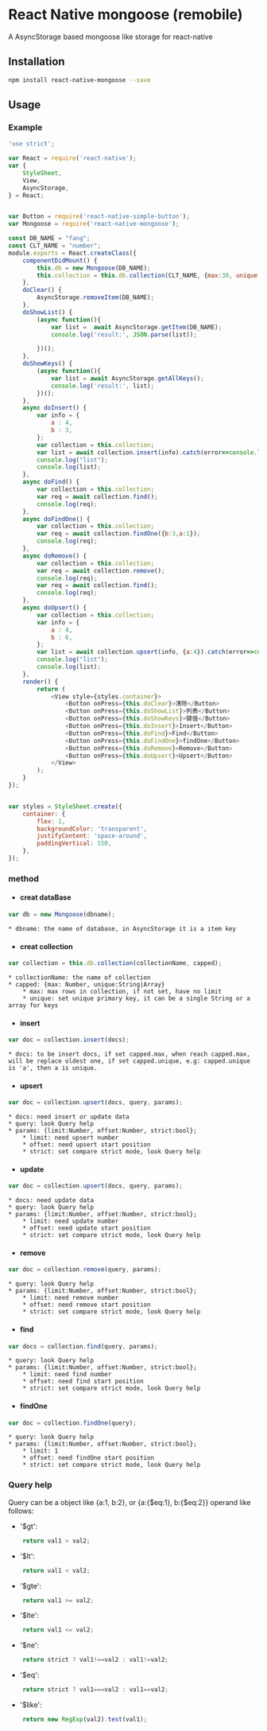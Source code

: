 # React Native mongoose (remobile)
A AsyncStorage based mongoose like storage for react-native

## Installation
```sh
npm install react-native-mongoose --save
```

## Usage

### Example
```js
'use strict';

var React = require('react-native');
var {
    StyleSheet,
    View,
    AsyncStorage,
} = React;


var Button = require('react-native-simple-button');
var Mongoose = require('react-native-mongoose');

const DB_NAME = "fang";
const CLT_NAME = "number";
module.exports = React.createClass({
    componentDidMount() {
        this.db = new Mongoose(DB_NAME);
        this.collection = this.db.collection(CLT_NAME, {max:30, unique:['a']});
    },
    doClear() {
        AsyncStorage.removeItem(DB_NAME);
    },
    doShowList() {
        (async function(){
            var list =  await AsyncStorage.getItem(DB_NAME);
            console.log('result:', JSON.parse(list));

        })();
    },
    doShowKeys() {
        (async function(){
            var list = await AsyncStorage.getAllKeys();
            console.log('result:', list);
        })();
    },
    async doInsert() {
        var info = {
            a : 4,
            b : 3,
        };
        var collection = this.collection;
        var list = await collection.insert(info).catch(error=>console.log(error));;
        console.log("list");
        console.log(list);
    },
    async doFind() {
        var collection = this.collection;
        var req = await collection.find();
        console.log(req);
    },
    async doFindOne() {
        var collection = this.collection;
        var req = await collection.findOne({b:3,a:1});
        console.log(req);
    },
    async doRemove() {
        var collection = this.collection;
        var req = await collection.remove();
        console.log(req);
        var req = await collection.find();
        console.log(req);
    },
    async doUpsert() {
        var collection = this.collection;
        var info = {
            a : 4,
            b : 6,
        };
        var list = await collection.upsert(info, {a:4}).catch(error=>console.log(error));;
        console.log("list");
        console.log(list);
    },
    render() {
        return (
            <View style={styles.container}>
                <Button onPress={this.doClear}>清除</Button>
                <Button onPress={this.doShowList}>列表</Button>
                <Button onPress={this.doShowKeys}>键值</Button>
                <Button onPress={this.doInsert}>Insert</Button>
                <Button onPress={this.doFind}>Find</Button>
                <Button onPress={this.doFindOne}>findOne</Button>
                <Button onPress={this.doRemove}>Remove</Button>
                <Button onPress={this.doUpsert}>Upsert</Button>
            </View>
        );
    }
});


var styles = StyleSheet.create({
    container: {
        flex: 1,
        backgroundColor: 'transparent',
        justifyContent: 'space-around',
        paddingVertical: 150,
    },
});
```

### method
* #### creat dataBase
```js
var db = new Mongoose(dbname);
```
    * dbname: the name of database, in AsyncStorage it is a item key


* #### creat collection
```js
var collection = this.db.collection(collectionName, capped);
```
    * collectionName: the name of collection
    * capped: {max: Number, unique:String|Array}
        * max: max rows in collection, if not set, have no limit
        * unique: set unique primary key, it can be a single String or a array for keys


* #### insert
```js
var doc = collection.insert(docs);
```
    * docs: to be insert docs, if set capped.max, when reach capped.max, will be replace oldest one, if set capped.unique, e.g: capped.unique is 'a', then a is unique.


* #### upsert
```js
var doc = collection.upsert(docs, query, params);
```
    * docs: need insert or update data
    * query: look Query help
    * params: {limit:Number, offset:Number, strict:bool};
        * limit: need upsert number
        * offset: need upsert start position
        * strict: set compare strict mode, look Query help


* #### update
```js
var doc = collection.upsert(docs, query, params);
```
    * docs: need update data
    * query: look Query help
    * params: {limit:Number, offset:Number, strict:bool};
        * limit: need update number
        * offset: need update start position
        * strict: set compare strict mode, look Query help


* #### remove
```js
var doc = collection.remove(query, params);
```
    * query: look Query help
    * params: {limit:Number, offset:Number, strict:bool};
        * limit: need remove number
        * offset: need remove start position
        * strict: set compare strict mode, look Query help


* #### find
```js
var docs = collection.find(query, params);
```
    * query: look Query help
    * params: {limit:Number, offset:Number, strict:bool};
        * limit: need find number
        * offset: need find start position
        * strict: set compare strict mode, look Query help


* #### findOne
```js
var doc = collection.findOne(query);
```
    * query: look Query help
    * params: {limit:Number, offset:Number, strict:bool};
        * limit: 1
        * offset: need findOne start position
        * strict: set compare strict mode, look Query help

 ### Query help
Query can be a object like {a:1, b:2}, or {a:{$eq:1}, b:{$eq:2}}
operand like follows:
* '$gt':
```js
    return val1 > val2;
```
* '$lt':
```js
    return val1 < val2;
```
* '$gte':
```js
    return val1 >= val2;
```
* '$lte':
```js
    return val1 <= val2;
```
* '$ne':
```js
    return strict ? val1!==val2 : val1!=val2;
```
* '$eq':
```js
    return strict ? val1===val2 : val1==val2;
```
* '$like':
```js
    return new RegExp(val2).test(val1);
```
